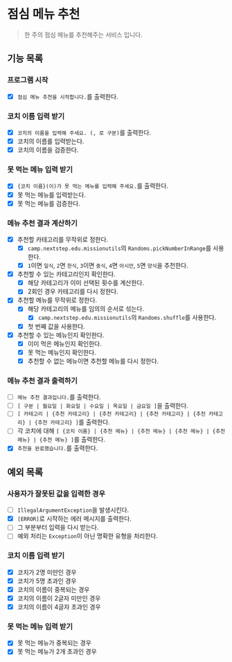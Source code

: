 # 점심 메뉴 추천

> 한 주의 점심 메뉴를 추천해주는 서비스 입니다.

## 기능 목록

### 프로그램 시작
- [x] `점심 메뉴 추천을 시작합니다.`를 출력한다.

### 코치 이름 입력 받기
- [x] `코치의 이름을 입력해 주세요. (, 로 구분)`를 출력한다.
- [x] 코치의 이름를 입력받는다.
- [x] 코치의 이름을 검증한다.

### 못 먹는 메뉴 입력 받기
- [x] `{코치 이름}(이)가 못 먹는 메뉴를 입력해 주세요.`를 출력한다.
- [x] 못 먹는 메뉴를 입력받는다.
- [x] 못 먹는 메뉴를 검증한다.

### 메뉴 추천 결과 계산하기
- [x] 추천할 카테고리를 무작위로 정한다.
  - [x] `camp.nextstep.edu.missionutils`의 `Randoms.pickNumberInRange`를 사용한다.
  - [x] `1`이면 `일식`, `2`면 `한식`, `3`이면 `중식`, `4`면 `아시안`, `5`면 `양식`을 추천한다.
- [x] 추천할 수 있는 카테고리인지 확인한다.
  - [x] 해당 카테고리가 이미 선택된 횟수를 계산한다.
  - [x] 2회인 경우 카테고리를 다시 정한다.
- [x] 추천할 메뉴를 무작위로 정한다.
  - [x] 해당 카테고리의 메뉴를 임의의 순서로 섞는다.
    - [x] `camp.nextstep.edu.missionutils`의 `Randoms.shuffle`를 사용한다.
  - [x] 첫 번째 값을 사용한다.
- [x] 추천할 수 있는 메뉴인지 확인한다.
  - [x] 이미 먹은 메뉴인지 확인한다.
  - [x] 못 먹는 메뉴인지 확인한다.
  - [x] 추천할 수 없는 메뉴이면 추천할 메뉴를 다시 정한다.

### 메뉴 추천 결과 출력하기
- [ ] `메뉴 추천 결과입니다.`를 출력한다.
- [ ] `[ 구분 | 월요일 | 화요일 | 수요일 | 목요일 | 금요일 ]`을 출력한다.
- [ ] `[ 카테고리 | {추천 카테고리} | {추천 카테고리} | {추천 카테고리} | {추천 카테고리} | {추천 카테고리} ]`를 출력한다.
- [ ] 각 코치에 대해 `[ {코치 이름} | {추천 메뉴} | {추천 메뉴} | {추천 메뉴} | {추천 메뉴} | {추천 메뉴} ]`를 출력한다.
- [x] `추천을 완료했습니다.`를 출력한다.

## 예외 목록

### 사용자가 잘못된 값을 입력한 경우
- [ ] `IllegalArgumentException`을 발생시킨다.
- [x] `[ERROR]`로 시작하는 에러 메시지를 출력한다.
- [ ] 그 부분부터 입력을 다시 받는다.
- [ ] 예외 처리는 `Exception`이 아닌 명확한 유형을 처리한다.

### 코치 이름 입력 받기
- [x] 코치가 2명 미만인 경우
- [x] 코치가 5명 초과인 경우
- [x] 코치의 이름이 중복되는 경우
- [x] 코치의 이름이 2글자 미만인 경우
- [x] 코치의 이름이 4글자 초과인 경우

### 못 먹는 메뉴 입력 받기
- [x] 못 먹는 메뉴가 중복되는 경우
- [x] 못 먹는 메뉴가 2개 초과인 경우